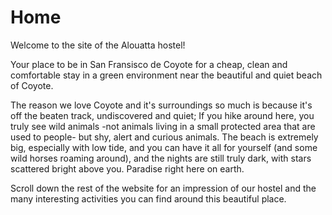 Home
===================

Welcome to the site of the Alouatta hostel! 

Your place to be in San Fransisco de Coyote for a cheap, clean and comfortable stay in a green environment near the beautiful and quiet beach of Coyote. 

The reason we love Coyote and it's surroundings so much is because it's off the beaten track, undiscovered and quiet; If you hike around here, you truly see wild animals -not animals living in a small protected area that are used to people- but shy, alert and curious animals. The beach is extremely big, especially with low tide, and you can have it all for yourself (and some wild horses roaming around), and the nights are still truly dark, with stars scattered bright above you. Paradise right here on earth.

Scroll down the rest of the website for an impression of our hostel and the many interesting activities you can find around this beautiful place.



 





